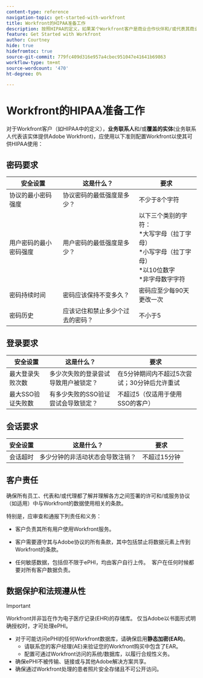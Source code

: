 ```yaml
---
content-type: reference
navigation-topic: get-started-with-workfront
title: Workfront的HIPAA准备工作
description: 按照HIPAA的定义，如果某个Workfront客户是商业合作伙伴和/或代表其商业合作伙伴提供Adobe Workfront的受覆盖实体，则应使用以下准则配置Workfront以便HIPAA随时可用。
feature: Get Started with Workfront
author: Courtney
hide: true
hidefromtoc: true
source-git-commit: 779fc409d316e957a4cbec951047e41641b69863
workflow-type: tm+mt
source-wordcount: '470'
ht-degree: 0%

---
```



# Workfront的HIPAA准备工作

对于Workfront客户（如HIPAA中的定义），**业务联系人**&#x200B;和/或&#x200B;**覆盖的实体**(业务联系人代表该实体提供Adobe Workfront)，应使用以下准则配置Workfront以使其可供HIPAA使用：


## 密码要求

| **安全设置** | **这是什么？** | **要求** |
|----------------------|------------------|------------------|
| 协议的最小密码强度 | 协议密码的最低强度是多少？ | 不少于8个字符 |
| 用户密码的最小密码强度 | 用户密码的最低强度是多少？ | 以下三个类别的字符：<br>*大写字母（拉丁字母）<br>*小写字母（拉丁字母）<br>*以10位数字<br>*非字母数字字符 |
| 密码持续时间 | 密码应该保持不变多久？ | 密码应至少每90天更改一次 |
| 密码历史 | 应该记住和禁止多少个过去的密码？ | 不小于5 |


## 登录要求

| **安全设置** | **这是什么？** | **要求** |
|----------------------|------------------|------------------|
| 最大登录失败次数 | 多少次失败的登录尝试导致用户被锁定？ | 在5分钟期间内不超过5次尝试；30分钟后允许重试 |
| 最大SSO验证失败数 | 有多少失败的SSO验证尝试会导致锁定？ | 不超过5（仅适用于使用SSO的客户） |


## 会话要求

| **安全设置** | **这是什么？** | **要求** |
|----------------------|------------------|------------------|
| 会话超时 | 多少分钟的非活动状态会导致注销？ | 不超过15分钟 |

## 客户责任

确保所有员工、代表和/或代理都了解并理解各方之间签署的许可和/或服务协议（如适用）中与Workfront的数据使用相关的条款。

特别是，应审查和通报下列责任和义务： 

* 客户负责其所有用户使用Workfront服务。 

* 客户需要遵守其与Adobe协议的所有条款，其中包括禁止将数据元素上传到Workfront的条款。 

* 任何敏感数据，包括但不限于ePHI，均由客户自行上传。  客户在任何时候都要对所有客户数据负责。 


## 数据保护和法规遵从性

>[!IMPORTANT]
>
>Workfront并非旨在作为电子医疗记录(EHR)的存储库。 仅当Adobe以书面形式明确授权时，才可处理ePHI。 

* 对于可能访问ePHI的任何Workfront数据库，请确保启用&#x200B;**静态加密(EAR)**。
   * 请联系您的客户经理(AE)来验证您的Workfront购买中包含了EAR。
   * 配置可通过Workfront访问的系统/数据库，以履行合规性义务。
* 确保ePHI不被传输、链接或与其他Adobe解决方案共享。
* 确保通过Workfront处理的患者照片安全存储且不可公开访问。
